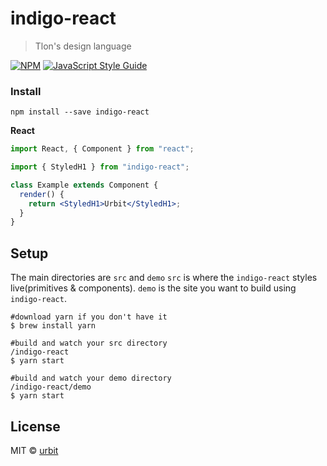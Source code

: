 # indigo-react

> Tlon&#x27;s design language

[![NPM](https://img.shields.io/npm/v/indigo-react.svg)](https://www.npmjs.com/package/indigo-react) [![JavaScript Style Guide](https://img.shields.io/badge/code_style-standard-brightgreen.svg)](https://standardjs.com)



### Install

```
npm install --save indigo-react
```

**React**

```jsx
import React, { Component } from "react";

import { StyledH1 } from "indigo-react";

class Example extends Component {
  render() {
    return <StyledH1>Urbit</StyledH1>;
  }
}
```

## Setup
The main directories are `src` and `demo`
`src` is where the ```indigo-react``` styles live(primitives & components).
`demo` is the site you want to build using `indigo-react`.
````
#download yarn if you don't have it
$ brew install yarn

#build and watch your src directory
/indigo-react
$ yarn start

#build and watch your demo directory
/indigo-react/demo
$ yarn start
````

## License

MIT © [urbit](https://github.com/urbit)
